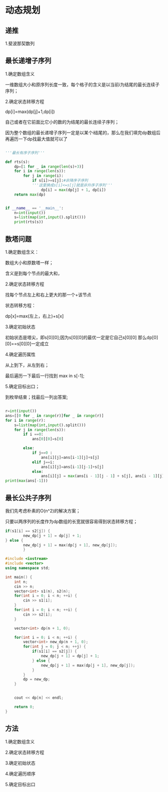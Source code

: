 # 动态规划

## 递推

1.斐波那契数列

## 最长递增子序列

1.确定数组含义

一维数组大小和原序列长度一致，每个格子的含义是以当前i为结尾的最长连续子序列；

2.确定状态转移方程

dp[i]=max(dp[j]+1,dp[i])

自己或者在它前面比它小的数的为结尾的最长连续子序列；


因为整个数组的最长递增子序列一定是以某个i结尾的，那么在我们填完dp数组后再遍历一下dp找最大值就可以了

```python

'''最长有序子序列'''

def rts(s):
    dp=[1 for _ in range(len(s)+3)]
    for i in range(len(s)):
        for j in range(i):
            if s[i]>=s[j]:#非降序子序列
            '''这里换成s[i]<=s[j]就是非升序子序列'''
                dp[i] = max(dp[j] + 1, dp[i])
    return max(dp)


if __name__ == '__main__':
    n=int(input())
    s=list(map(int,input().split()))
    print(rts(s))
```

## 数塔问题

1.确定数组含义：

数组大小和原数塔一样；

含义是到每个节点的最大和，

2.确定状态转移方程

找每个节点左上和右上更大的那一个+该节点

状态转移方程：

dp[x]=max(左上，右上)+s[x]

3.确定初始状态

初始状态是塔尖，即s[0][0];因为s[0][0]的最优一定是它自己s[0][0]
那么dp[0][0]==s[0][0]一定成立

4.确定遍历属性

从上到下，从左到右；

最后遍历一下最后一行找到 max in s[-1];

5.确定目标出口；

到枚举结束；找最后一列出答案;

```python

r=int(input())
ans=[[0 for _ in range(r)]for _ in range(r)]
for i in range(r):
    s=list(map(int,input().split()))
    for j in range(len(s)):
        if i ==0:
            ans[0][0]=s[0]

        else:
            if j==0 :
                ans[i][j]=ans[i-1][j]+s[j]
            elif j==i:
                ans[i][j]=ans[i-1][j-1]+s[j]
            else:
                ans[i][j] = max(ans[i - 1][j - 1] + s[j], ans[i - 1][j] + s[j])
print(max(ans[-1]))
```

## 最长公共子序列

我们先考虑朴素的O(n^2)的解决方案；

只要以两序列的长度作为dp数组的长宽就很容易得到状态转移方程； 

```cpp
if(s1[i] == s2[j]) {
        new_dp[j + 1] = dp[j] + 1;
} else {
        new_dp[j + 1] = max(dp[j + 1], new_dp[j]);
        }
```


```cpp
#include <iostream>
#include <vector>
using namespace std;

int main() {
    int n;
    cin >> n;
    vector<int> s1(n), s2(n);
    for(int i = 0; i < n; ++i) {
        cin >> s1[i];
    }
    for(int i = 0; i < n; ++i) {
        cin >> s2[i];
    }

    vector<int> dp(n + 1, 0);

    for(int i = 0; i < n; ++i) {
        vector<int> new_dp(n + 1, 0);
        for(int j = 0; j < n; ++j) {
            if(s1[i] == s2[j]) {
                new_dp[j + 1] = dp[j] + 1;
            } else {
                new_dp[j + 1] = max(dp[j + 1], new_dp[j]);
            }
        }
        dp = new_dp;
    }

   
    cout << dp[n] << endl;

    return 0;
}
```


## 方法

1.确定数组含义

2.确定状态转移方程

3.确定初始状态

4.确定遍历顺序

5.确定目标出口

